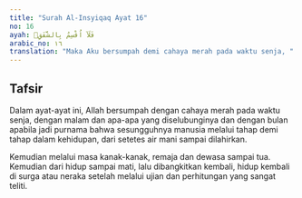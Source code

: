 ```yaml
---
title: "Surah Al-Insyiqaq Ayat 16"
no: 16
ayah: فَلَآ اُقْسِمُ بِالشَّفَقِۙ 
arabic_no: ١٦
translation: "Maka Aku bersumpah demi cahaya merah pada waktu senja, "
---
```


## Tafsir

Dalam ayat-ayat ini, Allah bersumpah dengan cahaya merah pada waktu senja, dengan malam dan apa-apa yang diselubunginya dan dengan bulan apabila jadi purnama bahwa sesungguhnya manusia melalui tahap demi tahap dalam kehidupan, dari setetes air mani sampai dilahirkan.

Kemudian melalui masa kanak-kanak, remaja dan dewasa sampai tua. Kemudian dari hidup sampai mati, lalu dibangkitkan kembali, hidup kembali di surga atau neraka setelah melalui ujian dan perhitungan yang sangat teliti.